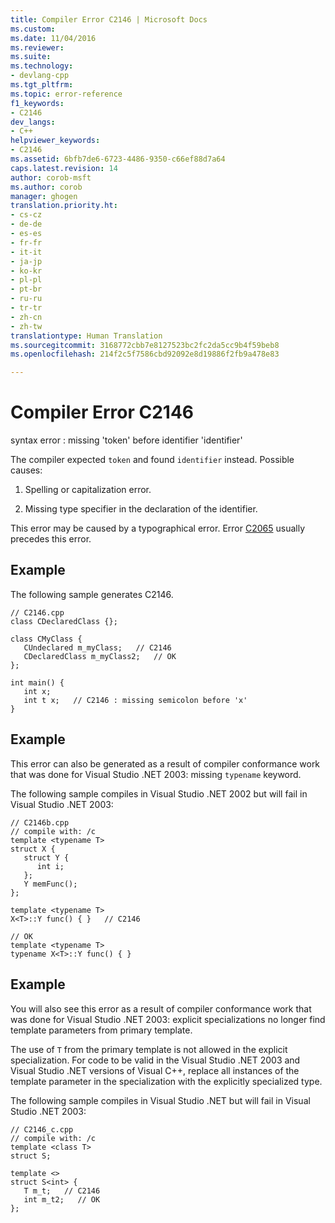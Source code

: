 ```yaml
---
title: Compiler Error C2146 | Microsoft Docs
ms.custom: 
ms.date: 11/04/2016
ms.reviewer: 
ms.suite: 
ms.technology:
- devlang-cpp
ms.tgt_pltfrm: 
ms.topic: error-reference
f1_keywords:
- C2146
dev_langs:
- C++
helpviewer_keywords:
- C2146
ms.assetid: 6bfb7de6-6723-4486-9350-c66ef88d7a64
caps.latest.revision: 14
author: corob-msft
ms.author: corob
manager: ghogen
translation.priority.ht:
- cs-cz
- de-de
- es-es
- fr-fr
- it-it
- ja-jp
- ko-kr
- pl-pl
- pt-br
- ru-ru
- tr-tr
- zh-cn
- zh-tw
translationtype: Human Translation
ms.sourcegitcommit: 3168772cbb7e8127523bc2fc2da5cc9b4f59beb8
ms.openlocfilehash: 214f2c5f7586cbd92092e8d19886f2fb9a478e83

---
```

# Compiler Error C2146
syntax error : missing 'token' before identifier 'identifier'  
  
 The compiler expected `token` and found `identifier` instead.  Possible causes:  
  
1.  Spelling or capitalization error.  
  
2.  Missing type specifier in the declaration of the identifier.  
  
 This error may be caused by a typographical error. Error [C2065](../../error-messages/compiler-errors-1/compiler-error-c2065.md) usually precedes this error.  
  
## Example  
 The following sample generates C2146.  
  
```  
// C2146.cpp  
class CDeclaredClass {};  
  
class CMyClass {  
   CUndeclared m_myClass;   // C2146  
   CDeclaredClass m_myClass2;   // OK  
};  
  
int main() {  
   int x;  
   int t x;   // C2146 : missing semicolon before 'x'  
}  
```  
  
## Example  
 This error can also be generated as a result of compiler conformance work that was done for Visual Studio .NET 2003: missing `typename` keyword.  
  
 The following sample compiles in Visual Studio .NET 2002 but will fail in Visual Studio .NET 2003:  
  
```  
// C2146b.cpp  
// compile with: /c  
template <typename T>  
struct X {  
   struct Y {  
      int i;  
   };  
   Y memFunc();  
};  
  
template <typename T>  
X<T>::Y func() { }   // C2146  
  
// OK  
template <typename T>  
typename X<T>::Y func() { }  
```  
  
## Example  
 You will also see this error as a result of compiler conformance work that was done for Visual Studio .NET 2003: explicit specializations no longer find template parameters from primary template.  
  
 The use of `T` from the primary template is not allowed in the explicit specialization. For code to be valid in the Visual Studio .NET 2003 and Visual Studio .NET versions of Visual C++, replace all instances of the template parameter in the specialization with the explicitly specialized type.  
  
 The following sample compiles in Visual Studio .NET but will fail in Visual Studio .NET 2003:  
  
```  
// C2146_c.cpp  
// compile with: /c  
template <class T>   
struct S;  
  
template <>   
struct S<int> {  
   T m_t;   // C2146  
   int m_t2;   // OK  
};  
```


<!--HONumber=Jan17_HO2-->


